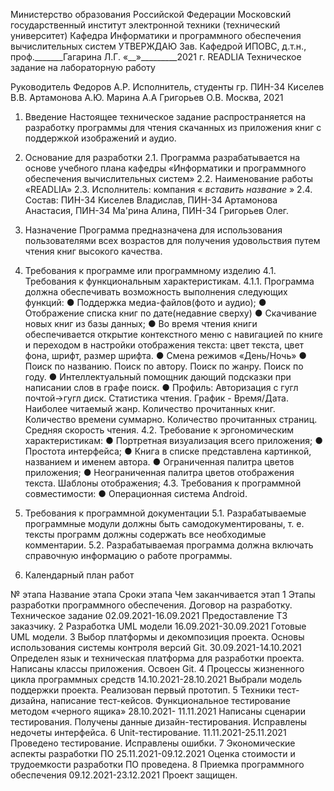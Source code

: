 Министерство образования Российской Федерации
Московский государственный институт электронной техники
(технический университет)
Кафедра Информатики и программного обеспечения вычислительных систем
УТВЕРЖДАЮ
Зав. Кафедрой ИПОВС,
д.т.н., проф._______Гагарина Л.Г.
«__»_________2021 г.
READLIA
Техническое задание на лабораторную работу






Руководитель Федоров А.Р.
Исполнитель, студенты гр. ПИН-34 Киселев В.В. Артамонова А.Ю. Марина А.А Григорьев О.В.
Москва, 2021

1. Введение
Настоящее техническое задание распространяется на разработку программы для чтения скачанных из приложения книг с поддержкой изображений и аудио.

2. Основание для разработки
2.1.	Программа разрабатывается на основе учебного плана кафедры «Информатики и программного обеспечения вычислительных систем»
2.2.	Наименование работы «READLIA»
2.3.	Исполнитель: компания « *вставить название* »
2.4.	Состав: 
ПИН-34 Киселев Владислав,
ПИН-34 Артамонова Анастасия, 
ПИН-34 Ма'рина Алина, 
ПИН-34 Григорьев Олег.  
3. Назначение
Программа предназначена для использования пользователями всех возрастов для получения удовольствия путем чтения книг высокого качества.

4. Требования к программе или программному изделию
4.1. Требования к функциональным характеристикам.
4.1.1.  Программа должна обеспечивать возможность выполнения следующих
функций:
●	Поддержка медиа-файлов(фото и аудио);
●	Отображение списка книг по дате(недавние сверху)
●	Скачивание новых книг из базы данных;
●	Во время чтения книги обеспечивается открытие контекстного меню с навигацией по книге и переходом в настройки отображения текста: цвет текста, цвет фона, шрифт, размер шрифта.
●	Смена режимов «День/Ночь»
●	Поиск по названию. Поиск по автору. Поиск по жанру. Поиск по году.
●	Интеллектуальный помощник дающий подсказки при написании слов в графе поиск.
●	Профиль: Авторизация с гугл почтой->гугл диск.
Статистика чтения. График - Время/Дата. Наиболее читаемый жанр. Количество прочитанных книг. Количество времени суммарно. Количество прочитанных страниц. Средняя скорость чтения.
4.2. Требование к эргономическим характеристикам:
●	Портретная визуализация всего приложения;
●	Простота интерфейса;
●	Книга в списке представлена картинкой, названием и именем автора.
●	Ограниченная палитра цветов приложения;
●	Неограниченная палитра цветов отображения текста. Шаблоны отображения;
4.3. Требования к программной совместимости:
●	Операционная система Android. 

5. Требования к программной документации
5.1.	Разрабатываемые программные модули должны быть самодокументированы, т. е. тексты программ должны содержать все необходимые комментарии.
5.2.	Разрабатываемая программа должна включать справочную информацию о работе программы.


6. Календарный план работ

№ этапа	Название этапа	Сроки этапа	Чем заканчивается этап
1	Этапы разработки программного обеспечения. Договор на разработку. Техническое задание	02.09.2021-16.09.2021	Предоставление ТЗ заказчику.
2	Разработка UML модели	16.09.2021-30.09.2021	Готовые UML модели.
3	Выбор платформы и декомпозиция проекта.
Основы использования системы контроля версий Git.
	30.09.2021-14.10.2021	Определен язык и техническая платформа для разработки проекта. 
Написаны классы приложения.
Освоен Git. 
4	Процессы жизненного цикла программных средств
	14.10.2021-28.10.2021	Выбрали модель поддержки проекта. 
Реализован первый прототип.
5	Техники тест-дизайна, написание тест-кейсов. Функциональное тестирование методом «черного ящика»
	28.10.2021-
11.11.2021	Написаны сценарии тестирования. Получены данные дизайн-тестирования. Исправлены недочеты интерфейса.
6	Unit-тестирование.
	11.11.2021-25.11.2021	Проведено тестирование. Исправлены ошибки.
7	Экономические аспекты разработки ПО
	25.11.2021-09.12.2021	Оценка стоимости и трудоемкости разработки ПО проведена.
8	Приемка программного обеспечения 
	09.12.2021-23.12.2021	Проект защищен.

